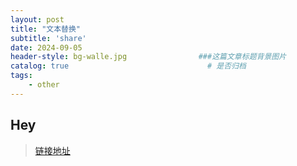 ```yaml
---
layout: post
title: "文本替换"
subtitle: 'share'
date: 2024-09-05
header-style: bg-walle.jpg                ###这篇文章标题背景图片
catalog: true 						        # 是否归档
tags:
    - other
---
```

## Hey
>[链接地址](https://txt.yydy.link:2023/)
